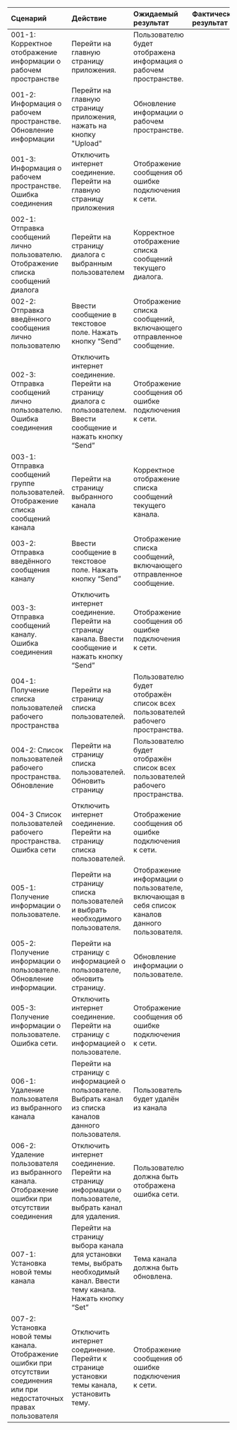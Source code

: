 ﻿|Сценарий|Действие|Ожидаемый результат|Фактический результат| Оценка|
|:---|:---|:---|:---|:---|
|001-1: Корректное отображение информации о рабочем пространстве | Перейти на главную страницу приложения. | Пользователю будет отображена информация о рабочем пространстве. |||
|001-2: Информация о рабочем пространстве. Обновление информации| Перейти на главную страницу приложения, нажать на кнопку "Upload" | Обновление информации о рабочем пространстве. |||
|001-3: Информация о рабочем пространстве. Ошибка соединения| Отключить интернет соединение. Перейти на главную страницу приложения | Отображение сообщения об ошибке подключения к сети. |||
|002-1: Отправка сообщений лично пользователю. Отображение списка сообщений диалога| Перейти на страницу диалога с выбранным пользователем| Корректное отображение списка сообщений текущего диалога. |||
|002-2: Отправка введённого сообщения лично пользователю | Ввести сообщение в текстовое поле. Нажать кнопку “Send”| Отображение списка сообщений, включающего отправленное сообщение. |||
|002-3: Отправка сообщений лично пользователю. Ошибка соединения| Отключить интернет соединение. Перейти на страницу диалога с пользователем. Ввести сообщение и нажать кнопку “Send” | Отображение сообщения об ошибке подключения к сети. |||
|003-1: Отправка сообщений группе пользователей. Отображение списка сообщений канала| Перейти на страницу выбранного канала| Корректное отображение списка сообщений текущего канала. |||
|003-2: Отправка введённого сообщения каналу | Ввести сообщение в текстовое поле. Нажать кнопку “Send”| Отображение списка сообщений, включающего отправленное сообщение. |||
|003-3: Отправка сообщений каналу. Ошибка соединения| Отключить интернет соединение. Перейти на страницу канала. Ввести сообщение и нажать кнопку “Send” | Отображение сообщения об ошибке подключения к сети. |||
|004-1: Получение списка пользователей рабочего пространства | Перейти на страницу списка пользователей. | Пользователю будет отображён список всех пользователей рабочего пространства. |||
|004-2: Список пользователей рабочего пространства. Обновление | Перейти на страницу списка пользователей. Обновить страницу | Пользователю будет отображён список всех пользователей рабочего пространства. |||
|004-3 Список пользователей рабочего пространства. Ошибка сети | Отключить интернет соединение. Перейти на страницу списка пользователей. | Отображение сообщения об ошибке подключения к сети. |||
|005-1: Получение информации о пользователе. | Перейти на страницу списка пользователей и выбрать необходимого пользователя. | Отображение информации о пользователе, включающая в себя список каналов данного пользователя. |||
|005-2: Получение информации о пользователе. Обновление информации. | Перейти на страницу с информацией о пользователе, обновить страницу. | Обновление информации о пользователе. |||
|005-3: Получение информации о пользователе. Ошибка сети. | Отключить интернет соединение. Перейти на страницу с информацией о пользователе. | Отображение сообщения об ошибке подключения к сети. |||
|006-1: Удаление пользователя из выбранного канала | Перейти на страницу с информацией о пользователе. Выбрать канал из списка каналов данного пользователя. | Пользователь будет удалён из канала |||
|006-2: Удаление пользователя из выбранного канала. Отображение ошибки при отсутствии соединения | Отключить интернет соединение. Перейти на страницу информации о пользователе, выбрать канал для удаления. | Пользователю должна быть отображена ошибка сети. |||
|007-1: Установка новой темы канала | Перейти на страницу выбора канала для установки темы, выбрать необходимый канал. Ввести тему канала. Нажать кнопку “Set”| Тема канала должна быть обновлена. |||
|007-2: Установка новой темы канала. Отображение ошибки при отсутствии соединения или при недостаточных правах пользователя | Отключить интернет соединение. Перейти к странице установки темы канала, установить тему. | Отображение сообщения об ошибке подключения к сети. |||
